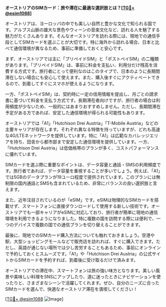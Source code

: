 **オーストリアのSIMカード：旅や滞在に最適な選択肢とは？[[TG💪+ @esim1088](https://t.me/s/esim1088)]**

オーストリアは、ヨーロッパの中でも美しい自然と豊かな文化で知られる国です。アルプス山脈の雄大な景色やウィーンの音楽文化など、訪れる人を魅了する魅力がたくさんあります。そんなオーストリアを訪れる際には、現地での通信手段としてSIMカードを選ぶことが大切です。特に海外から訪れる場合、日本と比べて通信環境が異なるため、事前に準備しておくと安心です。

まず、オーストリアでは主に「プリペイドSIM」と「ポストペイSIM」の二種類があります。「プリペイドSIM」は、事前に料金を支払い、利用分だけ残高を消費する方式です。旅行者にとって便利なのはこのタイプで、日本のように長期間滞在しない場合にも安心して使えます。また、購入後すぐにアクティベートできるので、到着してすぐにスマホが使えるようになります。

一方、「ポストペイSIM」は、契約時に一定の信用情報を提出し、月ごとの請求書に基づいて料金を支払う方式です。長期滞在者向けですが、旅行者の場合は利用頻度が少ないため、一般的にはあまりおすすめしません。ただし、長期間滞在予定がある方であれば、安定した通信環境が得られる可能性もあります。

オーストリアでは「A1」「Hutchison Drei Austria」「T-Mobile Austria」などの主要キャリアが存在します。それぞれ異なる特徴を持っていますが、どれも高速な4G/LTEネットワークを提供しています。特に「A1」は広範なカバレッジエリアを持ち、田舎から都市部まで安定した通信環境を提供しています。一方、「Hutchison Drei Austria」は低価格帯のプランが多く、コストパフォーマンスに優れています。

SIMカードを選ぶ際に重要なポイントは、データ容量と通話・SMSの利用頻度です。旅行者であれば、データ容量を重視することが多いでしょう。例えば、「A1」では5GBのデータプランが19ユーロ程度で提供されています。このプランには無制限の国内通話とSMSも含まれているため、非常にバランスの良い選択肢と言えます。

また、近年注目されているのが「eSIM」です。eSIMは物理的なSIMカードを搭載せず、スマートフォンに直接ダウンロードして使用する新しい技術です。オーストリアでも一部キャリアがeSIMに対応しており、旅行者が簡単に現地の通信環境を利用できるようになりました。特に複数の国を訪問する際には便利で、一つのデバイスで複数の国での通信プランを切り替えることができます。

最後に、現地でのSIMカード購入方法についても触れておきましょう。空港や駅、大型ショッピングモールなどで販売店を訪れれば、すぐに購入できます。ただし、英語が通じない場所では少し苦労することもあるため、事前にオンラインで予約しておくとスムーズです。「A1」や「Hutchison Drei Austria」の公式サイトからSIMカードを予約すれば、到着後に受け取るだけで済みます。

オーストリアでの滞在中、スマートフォンは旅の強い味方となります。美しい風景や美味しい料理をSNSにアップしたり、道に迷ったときにナビゲーションを使ったりと、さまざまなシーンで活躍してくれます。ぜひ、自分のニーズに合ったSIMカードを選んで、快適なオーストリア滞在を満喫してください！

[[TG💪+ @esim1088](https://t.me/s/esim1088) ![Image](https://i.postimg.cc/Y0z9fWf4/image.png)]